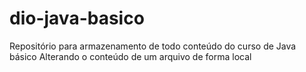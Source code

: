 # dio-java-basico
Repositório para armazenamento de todo conteúdo do curso de Java básico
Alterando o conteúdo de um arquivo de forma local
